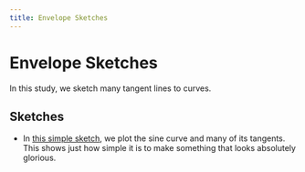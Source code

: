 ```yaml
---
title: Envelope Sketches
---
```


# Envelope Sketches

In this study, we sketch many tangent lines to curves.


## Sketches

- In [this simple sketch](sine_envelope.html), we plot the sine curve and many
  of its tangents. This shows just how simple it is to make something that looks
  absolutely glorious.
